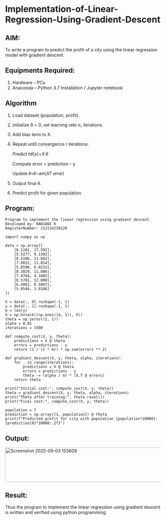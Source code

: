 # Implementation-of-Linear-Regression-Using-Gradient-Descent

## AIM:
To write a program to predict the profit of a city using the linear regression model with gradient descent.

## Equipments Required:
1. Hardware – PCs
2. Anaconda – Python 3.7 Installation / Jupyter notebook

## Algorithm
1. Load dataset (population, profit).
2. Initialize θ = 0, set learning rate α, iterations.
3. Add bias term to X.
4. Repeat until convergence / iterations:

     Predict ℎ𝜃(𝑥)=𝑋⋅𝜃
	
     ​Compute error = prediction – y
  
     Update 𝜃=𝜃−𝛼𝑚(𝑋𝑇⋅𝑒𝑟𝑟𝑜𝑟)

6. Output final θ.
7. Predict profit for given population.

## Program:
```
Program to implement the linear regression using gradient descent.
Developed by: RANJANI K
RegisterNumber: 212224230220
```
```
import numpy as np

data = np.array([
    [6.1101, 17.592],
    [5.5277, 9.1302],
    [8.5186, 13.662],
    [7.0032, 11.854],
    [5.8598, 6.8233],
    [8.3829, 11.886],
    [7.4764, 4.3483],
    [8.5781, 12.000],
    [6.4862, 6.5987],
    [5.0546, 3.8166]
])

X = data[:, 0].reshape(-1, 1)
y = data[:, 1].reshape(-1, 1)
m = len(y)
X = np.hstack((np.ones((m, 1)), X))
theta = np.zeros((2, 1))
alpha = 0.01
iterations = 1500

def compute_cost(X, y, theta):
    predictions = X @ theta
    errors = predictions - y
    return (1 / (2 * m)) * np.sum(errors ** 2)

def gradient_descent(X, y, theta, alpha, iterations):
    for _ in range(iterations):
        predictions = X @ theta
        errors = predictions - y
        theta -= (alpha / m) * (X.T @ errors)
    return theta

print("Initial cost:", compute_cost(X, y, theta))
theta = gradient_descent(X, y, theta, alpha, iterations)
print("Theta after training:", theta.ravel())
print("Final cost:", compute_cost(X, y, theta))

population = 7
prediction = np.array([1, population]) @ theta
print(f"Predicted profit for city with population {population*10000}: {prediction[0]*10000:.2f}")
```
## Output:
<img width="653" height="112" alt="Screenshot 2025-09-03 153609" src="https://github.com/user-attachments/assets/599572aa-28e6-42a6-8c0d-9781ea45b6e9" />

## Result:
Thus the program to implement the linear regression using gradient descent is written and verified using python programming.

